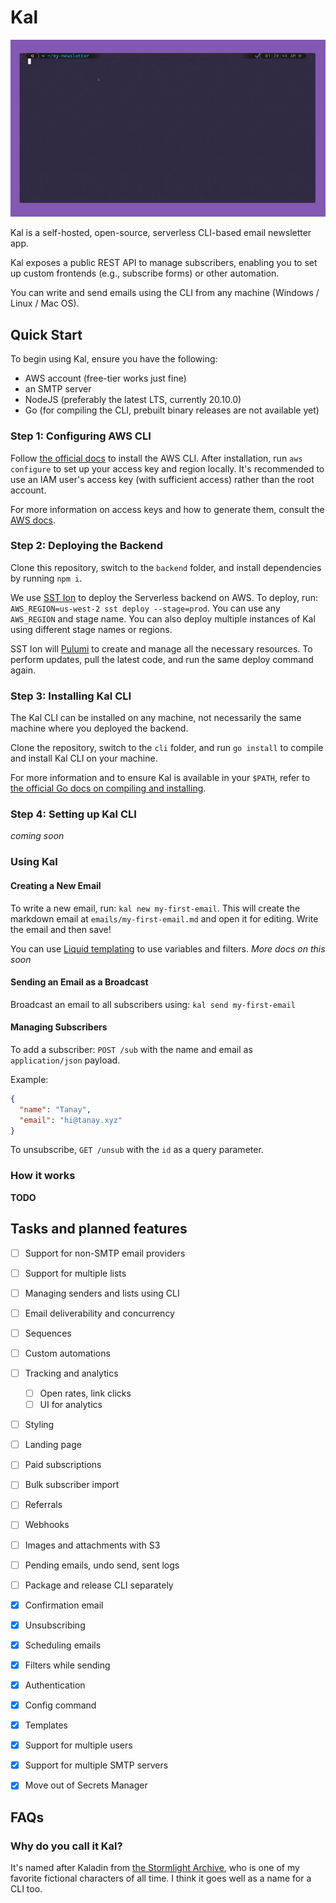 # Kal

![Kal CLI Demo Animation](./kal-demo.gif)

Kal is a self-hosted, open-source, serverless CLI-based email newsletter app.

Kal exposes a public REST API to manage subscribers, enabling you to set up custom frontends (e.g., subscribe forms) or other automation.

You can write and send emails using the CLI from any machine (Windows / Linux / Mac OS).

## Quick Start

To begin using Kal, ensure you have the following:

- AWS account (free-tier works just fine)
- an SMTP server
- NodeJS (preferably the latest LTS, currently 20.10.0)
- Go (for compiling the CLI, prebuilt binary releases are not available yet)

### Step 1: Configuring AWS CLI

Follow [the official docs](https://docs.aws.amazon.com/cli/latest/userguide/getting-started-install.html) to install the AWS CLI. After installation, run `aws configure` to set up your access key and region locally. It's recommended to use an IAM user's access key (with sufficient access) rather than the root account.

For more information on access keys and how to generate them, consult the [AWS docs](https://docs.aws.amazon.com/IAM/latest/UserGuide/id_credentials_access-keys.html).

### Step 2: Deploying the Backend

Clone this repository, switch to the `backend` folder, and install dependencies by running `npm i`.

We use [SST Ion](https://ion.sst.dev) to deploy the Serverless backend on AWS.
To deploy, run: `AWS_REGION=us-west-2 sst deploy --stage=prod`.
You can use any `AWS_REGION` and stage name.
You can also deploy multiple instances of Kal using different stage names or regions.

SST Ion will [Pulumi](https://www.pulumi.com/) to create and manage all the necessary resources.
To perform updates, pull the latest code, and run the same deploy command again.

### Step 3: Installing Kal CLI

The Kal CLI can be installed on any machine, not necessarily the same machine where you deployed the backend.

Clone the repository, switch to the `cli` folder, and run `go install` to compile and install Kal CLI on your machine.

For more information and to ensure Kal is available in your `$PATH`, refer to [the official Go docs on compiling and installing](https://go.dev/doc/tutorial/compile-install).

### Step 4: Setting up Kal CLI

*coming soon*

### Using Kal

#### Creating a New Email

To write a new email, run: `kal new my-first-email`. This will create the markdown email at `emails/my-first-email.md` and open it for editing. Write the email and then save!

You can use [Liquid templating](https://shopify.github.io/liquid/) to use variables and filters. *More docs on this soon*

#### Sending an Email as a Broadcast

Broadcast an email to all subscribers using: `kal send my-first-email`

#### Managing Subscribers

To add a subscriber: `POST /sub` with the name and email as `application/json` payload.

Example:
```json
{
  "name": "Tanay",
  "email": "hi@tanay.xyz"
}
```

To unsubscribe, `GET /unsub` with the `id` as a query parameter.

### How it works

**TODO**

## Tasks and planned features

- [ ] Support for non-SMTP email providers
- [ ] Support for multiple lists
- [ ] Managing senders and lists using CLI
- [ ] Email deliverability and concurrency
- [ ] Sequences
- [ ] Custom automations
- [ ] Tracking and analytics
    - [ ] Open rates, link clicks
    - [ ] UI for analytics
- [ ] Styling
- [ ] Landing page
- [ ] Paid subscriptions
- [ ] Bulk subscriber import
- [ ] Referrals
- [ ] Webhooks
- [ ] Images and attachments with S3
- [ ] Pending emails, undo send, sent logs
- [ ] Package and release CLI separately

- [x] Confirmation email
- [x] Unsubscribing
- [x] Scheduling emails
- [x] Filters while sending
- [x] Authentication
- [x] Config command
- [x] Templates
- [x] Support for multiple users
- [x] Support for multiple SMTP servers
- [x] Move out of Secrets Manager

## FAQs

### Why do you call it Kal?

It's named after Kaladin from [the Stormlight Archive](https://www.goodreads.com/series/49075-the-stormlight-archive), who is one of my favorite fictional characters of all time. I think it goes well as a name for a CLI too.
